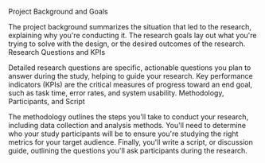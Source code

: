 Project Background and Goals

The project background summarizes the situation that led to the research, explaining why you're conducting it.
The research goals lay out what you're trying to solve with the design, or the desired outcomes of the research.
Research Questions and KPIs

Detailed research questions are specific, actionable questions you plan to answer during the study, helping to guide your research.
Key performance indicators (KPIs) are the critical measures of progress toward an end goal, such as task time, error rates, and system usability.
Methodology, Participants, and Script

The methodology outlines the steps you'll take to conduct your research, including data collection and analysis methods.
You'll need to determine who your study participants will be to ensure you're studying the right metrics for your target audience.
Finally, you'll write a script, or discussion guide, outlining the questions you'll ask participants during the research.